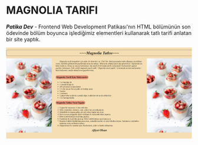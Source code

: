 # MAGNOLIA TARIFI

**_Patika Dev_** - Frontend Web Development Patikası'nın HTML bölümünün son ödevinde bölüm boyunca işlediğimiz elementleri kullanarak tatlı tarifi anlatan bir site yaptık.

![magnolia](img/magnolia.png)
